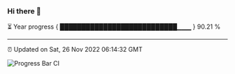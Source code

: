 ### Hi there 👋

⏳ Year progress { ███████████████████████████▁▁▁ } 90.21 %

---

⏰ Updated on Sat, 26 Nov 2022 06:14:32 GMT

![Progress Bar CI](https://github.com/liununu/liununu/workflows/Progress%20Bar%20CI/badge.svg)
